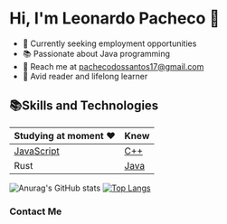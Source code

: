 # Hi, I'm Leonardo Pacheco 👋

- 👔 Currently seeking employment opportunities
- 📚 Passionate about Java programming
- 💌 Reach me at pachecodossantos17@gmail.com
- 📖 Avid reader and lifelong learner

## 📚Skills and Technologies 
| Studying at moment ❤️ | Knew |
| ----------| ------------ |
| [JavaScript](https://github.com/leonardopach/Estudos_javaScript) | [C++](https://github.com/leonardopach/c_estudo) |
| Rust | [Java](https://github.com/leonardopach/Estudo_Java)|

![Anurag's GitHub stats](https://github-readme-stats.vercel.app/api?username=leonardopach&show_icons=true&theme=radical)
[![Top Langs](https://github-readme-stats.vercel.app/api/top-langs/?username=leonardopach&layout=donut-vertical)](https://github.com/anuraghazra/github-readme-stats)
### Contact Me

